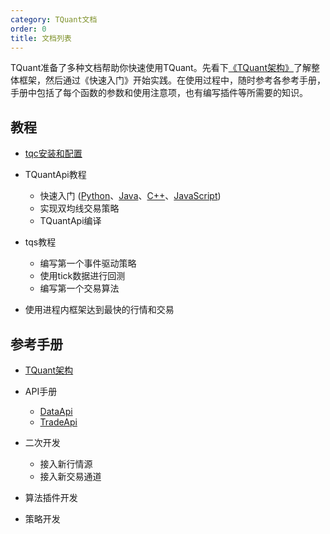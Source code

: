 ```yaml
---
category: TQuant文档
order: 0
title: 文档列表
---
```


TQuant准备了多种文档帮助你快速使用TQuant。先看下[《TQuant架构》](docs/arch/introduce)了解整体框架，然后通过《快速入门》开始实践。在使用过程中，随时参考各参考手册，手册中包括了每个函数的参数和使用注意项，也有编写插件等所需要的知识。

## 教程

- [tqc安装和配置](docs/manual/tqc)

- TQuantApi教程
  - 快速入门 ([Python](docs/manual/quickstart_py)、[Java]()、[C++]()、[JavaScript]())
  - 实现双均线交易策略
  - TQuantApi编译

- tqs教程
  - 编写第一个事件驱动策略
  - 使用tick数据进行回测
  - 编写第一个交易算法

- 使用进程内框架达到最快的行情和交易

## 参考手册

- [TQuant架构](docs/arch/introduce)
- API手册
  - [DataApi](docs/manual/dapi_intro)
  - [TradeApi](docs/manual/tapi_intro)

- 二次开发
  - 接入新行情源
  - 接入新交易通道

- 算法插件开发
- 策略开发

